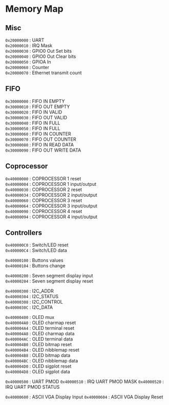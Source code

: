 # Memory Map

## Misc

`0x20000000` : UART  
`0x20000010` : IRQ Mask  
`0x20000030` : GPIO0 Out Set bits  
`0x20000040` : GPIO0 Out Clear bits  
`0x20000050` : GPIOA In  
`0x20000060` : Counter  
`0x20000070` : Ethernet transmit count  

##  FIFO

`0x30000000` : FIFO IN EMPTY  
`0x30000010` : FIFO OUT EMPTY  
`0x30000020` : FIFO IN VALID  
`0x30000030` : FIFO OUT VALID  
`0x30000040` : FIFO IN FULL  
`0x30000050` : FIFO IN FULL  
`0x30000060` : FIFO IN COUNTER  
`0x30000070` : FIFO OUT COUNTER  
`0x30000080` : FIFO IN READ DATA  
`0x30000090` : FIFO OUT WRITE DATA  

## Coprocessor

`0x40000000` : COPROCESSOR 1 reset  
`0x40000004` : COPROCESSOR 1 input/output  
`0x40000030` : COPROCESSOR 2 reset  
`0x40000034` : COPROCESSOR 2 input/output  
`0x40000060` : COPROCESSOR 3 reset  
`0x40000064` : COPROCESSOR 3 input/output  
`0x40000090` : COPROCESSOR 4 reset  
`0x40000094` : COPROCESSOR 4 input/output  

## Controllers

`0x400000C0` : Switch/LED reset  
`0x400000C4` : Switch/LED data  

`0x40000100` : Buttons values  
`0x40000104` : Buttons change  

`0x40000200` : Seven segment display input  
`0x40000204` : Seven segment display reset  

`0x40000300` : I2C_ADDR  
`0x40000304` : I2C_STATUS  
`0x40000308` : I2C_CONTROL  
`0x4000030C` : I2C_DATA  

`0x40000400` : OLED mux  
`0x400004A0` : OLED charmap reset  
`0x400004A4` : OLED terminal reset  
`0x400004A8` : OLED charmap data  
`0x400004AC` : OLED terminal data  
`0x400004B0` : OLED bitmap reset  
`0x400004B4` : OLED nibblemap reset  
`0x400004B8` : OLED bitmap data  
`0x400004BC` : OLED nibblemap data  
`0x400004D0` : OLED sigplot reset  
`0x400004D8` : OLED sigplot data  

`0x40000500` : UART PMOD
`0x40000510` : IRQ UART PMOD MASK
`0x40000520` : IRQ UART PMOD STATUS

`0x40000600` : ASCII VGA Display Input
`0x40000604` : ASCII VGA Display Reset
